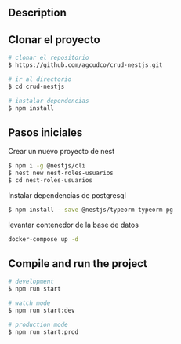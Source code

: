 ## Description



## Clonar el proyecto

```bash
# clonar el repositorio
$ https://github.com/agcudco/crud-nestjs.git

# ir al directorio
$ cd crud-nestjs

# instalar dependencias
$ npm install
```

## Pasos iniciales

Crear un nuevo proyecto de nest

```bash
$ npm i -g @nestjs/cli
$ nest new nest-roles-usuarios
$ cd nest-roles-usuarios
```
Instalar dependencias de postgresql

```bash
$ npm install --save @nestjs/typeorm typeorm pg
```
levantar contenedor de la base de datos

```bash
docker-compose up -d
```

## Compile and run the project

```bash
# development
$ npm run start

# watch mode
$ npm run start:dev

# production mode
$ npm run start:prod
```